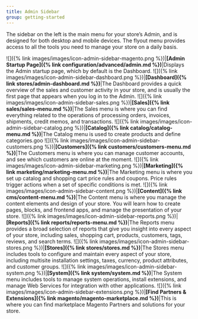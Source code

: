 ```yaml
---
title: Admin Sidebar
group: getting-started
---
```


The sidebar on the left is the main menu for your store’s Admin, and is designed for both desktop and mobile devices. The flyout menu provides access to all the tools you need to manage your store on a daily basis.

![]({% link images/images/icon-admin-sidebar-magento.png %})|**[Admin Startup Page]({% link configuration/advanced/admin.md %})**|Displays the Admin startup page, which by default is the Dashboard.
![]({% link images/images/icon-admin-sidebar-dashboard.png %})|**[Dashboard]({% link stores/admin-dashboard.md %})**|The Dashboard provides a quick overview of the sales and customer activity in your store, and is usually the first page that appears when you log in to the Admin.
![]({% link images/images/icon-admin-sidebar-sales.png %})|**[Sales]({% link sales/sales-menu.md %})**|The Sales menu is where you can find everything related to the operations of processing orders, invoices, shipments, credit memos, and transactions.
![]({% link images/images/icon-admin-sidebar-catalog.png %})|**[Catalog]({% link catalog/catalog-menu.md %})**|The Catalog menu is used to create products and define categories.goo
![]({% link images/images/icon-admin-sidebar-customers.png %})|**[Customers]({% link customers/customers-menu.md %})**|The Customers menu is where you can manage customer accounts, and see which customers are online at the moment.
![]({% link images/images/icon-admin-sidebar-marketing.png %})|**[Marketing]({% link marketing/marketing-menu.md %})**|The Marketing menu is where you set up catalog and shopping cart price rules and coupons. Price rules trigger actions when a set of specific conditions is met.
![]({% link images/images/icon-admin-sidebar-content.png %})|**[Content]({% link cms/content-menu.md %})**|The Content menu is where you manage the content elements and design of your store. You will learn how to create pages, blocks, and frontend apps, and manage the presentation of your store.
![]({% link images/images/icon-admin-sidebar-reports.png %})|**[Reports]({% link reports/reports-menu.md %})**|The Reports menu provides a broad selection of reports that give you insight into every aspect of your store, including sales, shopping cart, products, customers, tags, reviews, and search terms.
![]({% link images/images/icon-admin-sidebar-stores.png %})|**[Stores]({% link stores/stores.md %})**|The Stores menu includes tools to configure and maintain every aspect of your store, including multisite installation settings, taxes, currency, product attributes, and customer groups.
![]({% link images/images/icon-admin-sidebar-system.png %})|**[System]({% link system/system.md %})**|The System menu includes tools to manage system operations, install extensions, and manage Web Services for integration with other applications.
![]({% link images/images/icon-admin-sidebar-extensions.png %})|**[Find Partners &amp; Extensions]({% link magento/magento-marketplace.md %})**|This is where you can find marketplace Magento Partners and solutions for your store.
